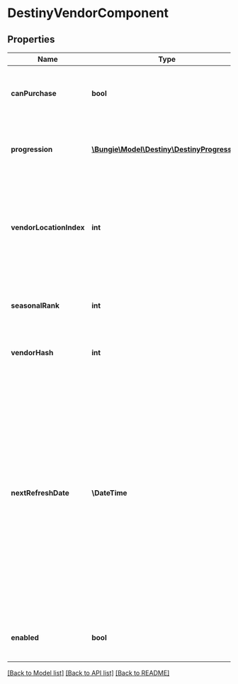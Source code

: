 # DestinyVendorComponent

## Properties
Name | Type | Description | Notes
------------ | ------------- | ------------- | -------------
**canPurchase** | **bool** | If True, you can purchase from the Vendor.  Theoretically, Vendors can be restricted from selling items. In practice, none do that (yet?). | [optional] 
**progression** | [**\Bungie\Model\Destiny\DestinyProgression**](DestinyProgression.md) | If the Vendor has a related Reputation, this is the Progression data that represents the character&#39;s Reputation level with this Vendor. | [optional] 
**vendorLocationIndex** | **int** | An index into the vendor definition&#39;s \&quot;locations\&quot; property array, indicating which location they are at currently. If -1, then the vendor has no known location (and you may choose not to show them in your UI as a result. I mean, it&#39;s your bag honey) | [optional] 
**seasonalRank** | **int** | If this vendor has a seasonal rank, this will be the calculated value of that rank. How nice is that? I mean, that&#39;s pretty sweeet. It&#39;s a whole 32 bit integer. | [optional] 
**vendorHash** | **int** | The unique identifier for the vendor. Use it to look up their DestinyVendorDefinition. | [optional] 
**nextRefreshDate** | **\DateTime** | The date when this vendor&#39;s inventory will next rotate/refresh.  Note that this is distinct from the date ranges that the vendor is visible/available in-game: this field indicates the specific time when the vendor&#39;s available items refresh and rotate, regardless of whether the vendor is actually available at that time. Unfortunately, these two values may be (and are, for the case of important vendors like Xur) different.  Issue https://github.com/Bungie-net/api/issues/353 is tracking a fix to start providing visibility date ranges where possible in addition to this refresh date, so that all important dates for vendors are available for use. | [optional] 
**enabled** | **bool** | If True, the Vendor is currently accessible.   If False, they may not actually be visible in the world at the moment. | [optional] 

[[Back to Model list]](../README.md#documentation-for-models) [[Back to API list]](../README.md#documentation-for-api-endpoints) [[Back to README]](../README.md)


